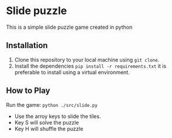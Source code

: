# Slide puzzle
 
This is a simple slide puzzle game created in python

## Installation

1. Clone this repository to your local machine using `git clone`.
2. Install the dependencies `pip install -r requirements.txt` it is preferable to install using a virtual environment.

## How to Play

Run the game: `python ./src/slide.py`

- Use the arroy keys to slide the tiles.
- Key S will solve the puzzle
- Key H will shuffle the puzzle
